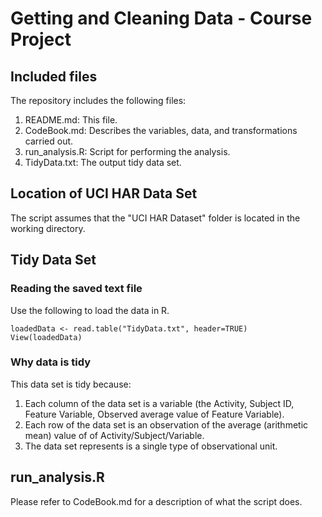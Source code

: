 Getting and Cleaning Data - Course Project
==========================================

Included files
--------------

The repository includes the following files:

1. README.md: This file.
2. CodeBook.md: Describes the variables, data, and transformations carried out.
2. run_analysis.R: Script for performing the analysis.
4. TidyData.txt: The output tidy data set. 

Location of UCI HAR Data Set
------------------------
The script assumes that the "UCI HAR Dataset" folder is located in the working directory. 

Tidy Data Set
-------------

### Reading the saved text file

Use the following to load the data in R.

    loadedData <- read.table("TidyData.txt", header=TRUE)
    View(loadedData)

### Why data is tidy

This data set is tidy because:

1. Each column of the data set is a variable (the Activity, Subject ID, Feature Variable, Observed average value of Feature Variable). 
2. Each row of the data set is an observation of the average (arithmetic mean) value of of Activity/Subject/Variable. 
3. The data set represents is a single type of observational unit. 

run_analysis.R
--------------
Please refer to CodeBook.md for a description of what the script does. 
